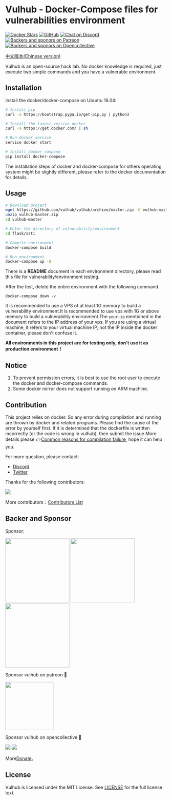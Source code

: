 # Vulhub - Docker-Compose files for vulnerabilities environment

[![Docker Stars](https://img.shields.io/badge/docker%20stars-20k-blue.svg)](https://hub.docker.com/u/vulhub/) [![GitHub](https://img.shields.io/github/license/vulhub/vulhub.svg)](https://github.com/vulhub/vulhub/blob/master/LICENSE)
 [![Chat on Discord](https://img.shields.io/discord/485505185167179778.svg)](https://discord.gg/GhMB3Z) [![Backers and sponors on Patreon](https://img.shields.io/badge/sponsor-patreon-73d6a1.svg)](https://www.patreon.com/phith0n) [![Backers and sponors on Opencollective](https://img.shields.io/badge/backer-opencollective-f89a76.svg)](https://opencollective.com/vulhub#backer)

[中文版本(Chinese version)](README.zh-cn.md)

Vulhub is an open-source hack lab. No docker knowledge is required, just execute two simple commands and you have a vulnerable environment.

## Installation

Install the docker/docker-compose on Ubuntu 16.04:

```bash
# Install pip
curl -s https://bootstrap.pypa.io/get-pip.py | python3

# Install the latest version docker
curl -s https://get.docker.com/ | sh

# Run docker service
service docker start

# Install docker compose
pip install docker-compose 
```

The installation steps of docker and docker-compose for others operating system might be slightly different, please refer to the docker documentation for details.

## Usage

```bash
# Download project
wget https://github.com/vulhub/vulhub/archive/master.zip -O vulhub-master.zip
unzip vulhub-master.zip
cd vulhub-master

# Enter the directory of vulnerability/environment
cd flask/ssti

# Compile environment
docker-compose build

# Run environment
docker-compose up -d
```

There is a **README** document in each environment directory, please read this file for vulnerability/environment testing.

After the test, delete the entire environment with the following command.
```
docker-compose down -v
```

It is recommended to use a VPS of at least 1G memory to build a vulnerability environment.It is recommended to use vps with 1G or above memory to build a vulnerability environment.The `your-ip` mentioned in the document refers to the IP address of your vps. If you are using a virtual machine, it refers to your virtual machine IP, not the IP inside the docker container, please don't confuse it.

**All environments in this project are for testing only, don't use it as production environment！**

## Notice

1. To prevent permission errors, it is best to use the root user to execute the docker and docker-compose commands.
2. Some docker mirror does not support running on ARM machine.
## Contribution

This project relies on docker. So any error during compilation and running are thrown by docker and related programs. Please find the cause of the error by yourself first. If it is determined that the dockerfile is written incorrectly (or the code is wrong in vulhub), then submit the issue.More details please 👉[Common reasons for compilation failure](https://github.com/phith0n/vulhub/wiki/%E7%BC%96%E8%AF%91%E5%A4%B1%E8%B4%A5%E7%9A%84%E5%8E%9F%E5%9B%A0), hope it can help you.

For more question, please contact:

- [Discord](https://discord.gg/GhMB3Z)
- [Twitter](https://twitter.com/vulhub)

Thanks for the following contributors:

[![](https://opencollective.com/vulhub/contributors.svg?width=890&button=false)](https://github.com/vulhub/vulhub/graphs/contributors)

More contributors：[Contributors List](contributors.md)

## Backer and Sponsor

Sponsor:

<p>
  <a href="https://www.chaitin.cn" target="_blank"><img src="https://vulhub.org/img/sponsor/chaitin.png" width="200"></a>
  <a href="https://bysec.io/" target="_blank"><img src="https://vulhub.org/img/sponsor/bysec.png" width="200"></a>
  <a href="https://xianzhi.aliyun.com/" target="_blank"><img src="https://vulhub.org/img/sponsor/aliyun.svg" width="200"></a>
</p>

Sponsor vulhub on patreon 🙏 

<a href="https://www.patreon.com/bePatron?u=12677520"><img src="https://vulhub.org/img/sponsor/patreon.png" width="150"></a>

Sponsor vulhub on opencollective 🙏 

<p>
  <a href="https://opencollective.com/vulhub#backer"><img src="https://opencollective.com/vulhub/backers.svg?width=138"></a>
  <a href="https://opencollective.com/vulhub#sponsor"><img src="https://opencollective.com/vulhub/sponsors.svg?width=138"></a>
</p>

More[Donate](http://vulhub.org/#/docs/donate/)。

## License

Vulhub is licensed under the MIT License. See [LICENSE](LICENSE) for the full license text.
